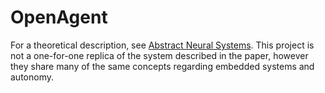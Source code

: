 # OpenAgent

For a theoretical description, see [Abstract Neural Systems](https://github.com/CarsonScott/abstract-neural-systems). This project is not a one-for-one replica of the system described in the paper, however they share many of the same concepts regarding embedded systems and autonomy.
